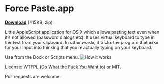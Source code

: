 Force Paste.app
===============

**[Download](https://github.com/EugeneDae/Force-Paste/releases/download/1.0/Force-Paste.zip)** (≈15KB, zip)

Little AppleScript application for OS X which allows pasting text even when it’s not allowed (password dialogs etc). It uses virtual keyboard to type in the text from your clipboard. In other words, it tricks the program that asks for your input into thinking that you’re actually typing on your keyboard.

Use from the Dock or Scripts menu.
![How it works](https://raw.githubusercontent.com/EugeneDae/Force-Paste/master/about.jpg)

License: WTFPL ([Do What the Fuck You Want to](http://en.wikipedia.org/wiki/WTFPL)) or MIT.

Pull requests are welcome.
